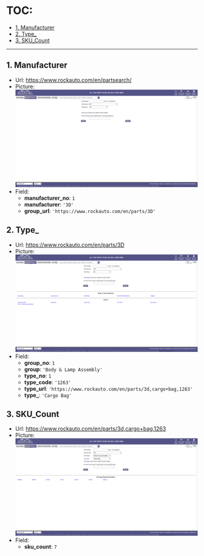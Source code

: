 # TOC:

- [1. Manufacturer](#1-manufacturer)
- [2. Type_](#2-type_)
- [3. SKU_Count](#3-sku_count)

- - -

## 1. Manufacturer

- Url: https://www.rockauto.com/en/partsearch/
- Picture:<br />![alt pic.png](../../pic/1-3/01.png)
- Field:
  - **manufacturer_no**: `1`
  - **manufacturer**: `'3D'`
  - **group_url**: `'https://www.rockauto.com/en/parts/3D'`

## 2. Type_

- Url: https://www.rockauto.com/en/parts/3D
- Picture:<br />![alt pic.png](../../pic/1-3/02.png)
- Field:
  - **group_no**: `1`
  - **group**: `'Body & Lamp Assembly'`
  - **type_no**: `1`
  - **type_code**: `'1263'`
  - **type_url**: `'https://www.rockauto.com/en/parts/3d,cargo+bag,1263'`
  - **type_**: `'Cargo Bag'`

## 3. SKU_Count

- Url: https://www.rockauto.com/en/parts/3d,cargo+bag,1263
- Picture:<br />![alt pic.png](../../pic/1-3/03.png)
- Field:
  - **sku_count**: `7`
